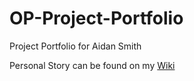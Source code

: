 # OP-Project-Portfolio
Project Portfolio for Aidan Smith  

Personal Story can be found on my [Wiki](https://github.com/AidanSmith14/OP-Project-Portfolio/wiki)
